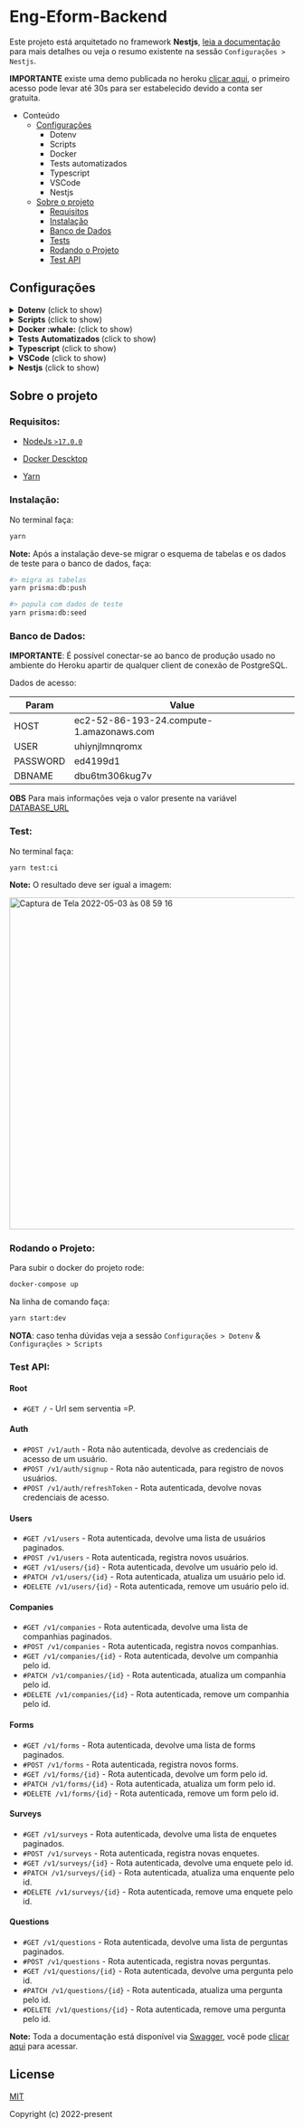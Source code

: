 # Eng-Eform-Backend
Este projeto está arquitetado no framework **Nestjs**, [leia a documentação](https://docs.nestjs.com/) para mais detalhes ou veja o resumo existente na sessão `Configurações > Nestjs`.

__IMPORTANTE__ existe uma demo publicada no heroku [clicar aqui](https://eng-eform-backend.herokuapp.com/), o primeiro acesso pode levar até 30s para ser estabelecido devido a conta ser gratuita.

- Conteúdo
    - [Configurações](#configs)
        - Dotenv
        - Scripts
        - Docker
        - Tests automatizados
        - Typescript
        - VSCode
        - Nestjs
    - [Sobre o projeto](#about)
        - [Requisitos](#requirements)
        - [Instalação](#install)
        - [Banco de Dados](#db)
        - [Tests](#tests)
        - [Rodando o Projeto](#run)
        - [Test API](#api)

## Configurações <a name="configs"></a>

<details>
  <summary><b>Dotenv</b> (click to show)</summary>

O projeto depende do arquivo `.env` que deve existir na pasta raiz. Este arquivo não é versionado apesar do arquivo `.env.example` ser.

Certifique-se de possuir um `.env` na raiz do projeto antes de executá-lo para que as constantes em `src/app.vars.ts` sejam carregadas.

__DETALHAMENTO__

| Variável | Descrição |
| ------ | ------ |
| NODE_ENV | Define o ambiente de execução. Recebe "Production" ou "Development". Controla funcionalidades da aplicação.
| APP_PORT | Define a porta de acesso ao serviço.
| APP_VERSION | Define a versão atual do projeto.
| APP_VERSION_PREFIX | Define o prefixo da versão, default ``v``.
| APP_CONTAINER_NAME | Define o nome do container que será gerado pelo docker.
| POSTGRES_DB | Define o nome do banco de dados.
| POSTGRES_USER | Define o usuário do banco de dados.
| POSTGRES_PASSWORD | Define a senha do usuário no banco de dados.
| POSTGRES_HOST | Define a porta usada pelo banco de dados.
| JWT_SECRET | Define a palavra-secreta usada para gerar o token de acesso.
| JWT_SECRET_EXPIRES_IN | Define o tempo de vida do token.
| JWT_SECRET_REFRESHTOKEN_EXPIRES_IN | Define o tempo de vida do refresh-token.

</details>

<details>
  <summary><b>Scripts</b> (click to show)</summary>

O projeto conta com diversos scripts de linha de comando para uso via terminal, i.e., `yarn <SCRIPT>` ou `npm run <SCRIPT>`

__DETALHAMENTO__

| Script | Descrição |
| ------ | ------ |
| build | Compila o projeto gerando na pasta dist os scripts para produção |
| build:tsc | Roda o compilador do typescript a partir do tsconfig.build para verificar possíveis erros |
| format | Formata automaticamente o código com o padrão definido pelo prettier |
| format:check |  |
| lint | Roda o ESLINT para conferir o styleguide do código, corrigindo automaticamente erros simples |
| start | Inicia o servidor sem hot auto-reload |
| start:dev | Inicia o servidor de desenvolvimento com hot auto-reload |
| start:debug | Inicia o servidor de desenvolvimento com hot auto-reload em modo debug |
| start:debug:docker | Usado pelo docker para iniciar o servidor de desenvolvimento em modo debug |
| start:prod | Inicia o entrypoint gerado no build em modo produção |
| test | Executa todos os testes unitários encontrados na aplicação |
| test:watch | Inicia o servidor de teste e ativa o hot auto-reload apenas para o testes modificados |
| test:ci | Gera o relatório de cobertura dos testes no código-fonte |
| test:staged | Usado com o husky para interromper o pre-commit no primeiro test que falhar |
| test:debug | Precisa que o start:dev esteja executando, levanta o modo debug nesse ambiente para uma única execução |
| test:e2e | Executa todos os testes de integração |
| test:clear | Limpa o cache de arquivos do jest |
| update:packages | Inicia uma varredura para verificar bibliotecas do sistema que estejam desatualizadas |
| prisma | Executa o prisma local instalado no projeto |
| prisma:studio | Sobe o serviço de client do banco de dados |
| prisma:generate | Sobe os esquemas de dados para o banco de dados |
| prisma:db:migrate | Cria novas migrações com base no schema.prisma |
| prisma:db:push | Migra as tabelas para o banco de dados |
| prisma:db:seed | Popula as tabelas com dados de test |
</details>

<details>
  <summary><b>Docker :whale:</b> (click to show)</summary>

Um `Dockerfile` está presente na raiz do projeto, assim como um `docker-compose.yml` com uma configuração mínima viável para a execução do mesmo.

No `docker-compose.yml` há referência para uma rede interna que permitará conectar diversos container de serviços que venham a existir no projeto.

### Docker Run
Em uma máquina com **Docker** e **Docker Compose** instalados, basta configurar seu arquivo `.env` e executar
```bash
docker-compose up # Comando travará o terminal
# ou
docker-compose up -d # Comando executará em segundo plano
```
para iniciar a aplicação.

A execução de testes e demais comandos listados na sessão `Scripts` pode ser feita a partir de uma nova sessão dentro do container
```bash
docker-compose exec api /bin/bash # Inicia uma sessão dentro de um container já em execução
# ou
docker-compose run --rm api /bin/bash # Cria um container novo e inicia uma sessão
```

__IMPORTANTE__

O comando padrão do container de desenvolvimento definido no `docker-compose.yml` é o `start:debug:docker` que já irá levantar o serviço em modo de debug caso haja necessidade desse suporte.

### Makefile
Um `Makefile` está presente na raiz do projeto, o intuito é facilitar a execução dos comandos `Docker` executados a partir de um terminal de comandos
```bash
make start # Inicia o servidor do nestjs em modo debug
```
```bash
make bash # Abre o terminal interativo do container em execução
```
</details>

<details>
  <summary><b>Tests Automatizados <a name="tests"></a></b> (click to show)</summary>

Com exceção dos tests de integração, os demais tests são executados em uma instancia do jest configurada via `package.json`. O jest está preparado para entender todos os alias-path existentes no projeto
```json
"jest": {
  ...
  "moduleNameMapper": {
    "~/(.*)": "<rootDir>/$1"
  }
}
```
Quando o test de cobertura for executado, arquivos da pasta `config`, ou tipo `index.ts`, `.d.ts` e outros necessários para levantar o serviço não farão parte da cobertura, conforme definição
```json
"jest": {
  ...
  "collectCoverageFrom": [
    "**/*.(t|j)s",
    "!**/*.d.ts",
    "!<rootDir>/*.ts",
    "!<rootDir>/**/index.ts",
    "!<rootDir>/**/*.module.ts",
    "!<rootDir>/config/**/*"
  ]
}
```
Quando for necessário usar o modo de debug, o programador deve optar por uma das seguintues opções para poder fazer os breakpoints no sistema

Serviço em **ambiente local** usar a opção:
```bash
Debug Server
```

Serviço rodando no **container docker** usar a opção:
```bash
Docker: Debug Server
```
</details>

<details>
  <summary><b>Typescript</b> (click to show)</summary>

Esta arquitetura utiliza [**Typescript**](https://www.typescriptlang.org/) como linguagem de codificação. Todas as features disponíveis pelo framework estão em Typescript e são altamente extensiveis, o que torna todo o código produzido super flexível para o desenvolvimento de softwares.

Apesar de adicionar uma estrutura diferente há sintaxe do javascript e que muitos programadores poderão não estar habitualidos a usar, TS trás vários benefícios a codificação:
- Suporte [intellisense](https://code.visualstudio.com/docs/editor/intellisense) para prover auto-completo, informações de parametros, informações rápidas, lista de membros, etc., tudo a nível de IDEs de código-fonte.
- Melhor tooling para debug do desenvolvedor, fazendo verificações de erros e garantias de tipagens ao codificar.
- Adição de suporte para design patterns como Abstract, Factories, Decorators, Singles, etc., para facilitar a gerência das dependências de forma padronizada e reutilizável.
- Fornece um código mais confiável e explícito, menos sucetível a erros durante a programação.
- Entre outros.

O projeto já possui um linter e o prettier configurados para garantir boa parte da formatação desejada no padrão de código definido. Arquivos de configuração `.prettierrc` e `.eslintrc.js` explicitam as configurações que dentre as poucas decisões definem: **utilização obrigatória de aspas SIMPLES** e a **não-utilização de ponto e vírgula**.

Um arquivo `.editorconfig` também dita as configurações acerca da formatação de arquivos: **identação com 2 espaços**, com **codificação em UTF-8** e com **linha em branco ao final dos arquivos**.
</details>

<details>
  <summary><b>VSCode</b> (click to show)</summary>

O projeto trabalha com aspas simples nas strings e ponto-e-virgula para definir o final de cada linha conforme o [padrão airbnb](https://airbnb.io/javascript/), entretanto, toda essa formatação é feita pelo prettier sempre que um arquivo é salvo.
```js
// .vscode/settings.json
{
  "editor.formatOnSave": true,
  "editor.defaultFormatter": "esbenp.prettier-vscode",
  "[typescript]": {
    "editor.defaultFormatter": "esbenp.prettier-vscode"
  },
  "[yaml]": {
    "editor.defaultFormatter": "redhat.vscode-yaml"
  },
  "editor.codeActionsOnSave": {
    "source.fixAll": true,
    "source.organizeImports": true
  },
}
```
__IMPORTANTE__

O projeto conta com suportar alias-path, a raiz `./` está configurada para `~/` conforme definição
```js
// tsconfig.json
{
  "compilerOptions": {
  ...
    "paths": {
      "~/*": ["*"]
    },
  ...
  }
}
```
O prettier está preparado para fornecer os imports de cada recurso obedecendo alias-path, i.e., `import { RootService } from '~/root/root.service';` conforme definição
```js
// .vscode/settings.json
{
  "typescript.preferences.importModuleSpecifier": "non-relative",
}
```
__IMPORTANTE__

Específico para ambiente Windows
```js
{
  "files.eol": "\n",
  "editor.tabSize": 2
}
```
</details>

<details>
  <summary><b>Nestjs</b> (click to show)</summary>

Nestjs adota extensivamente conceitos como a **Injeção de Dependência** e a **Inversão de Controle**. `Providers` é um dos principais conceitos dentro do framework, que são basicamente classes anotadas que podem se comportar de diferentes formas (services, repositories, factories, helpers, ...).

A ideia principal é que um `provider` pode **injetar** uma ou mais dependências. O framework possui uma gerência em run-time de um design pattern bem comum, que é a de injeção de dependência. O Nest baseou-se profundamente no padrão adotado pelo Angular e pode ser melhor explorado [na sua documentação](https://angular.io/guide/dependency-injection).

> Isso permite adotar estratégias *SOLID-like* entre outras que, não necessariamente precisam ser programadas.

Nest faz uso da [estrutura de módulos](https://docs.nestjs.com/modules) para organizar seus projetos, um módulo base é encontrado dentro da pasta `src` com o nome de arquivo `app.module.ts`, todo novo módulo deve ser adicionado a sua lista de arquivos para importação.

Este projeto está configurado para trabalhar com a estrutura de módulos e um módulo `root` pode ser encontrado dentro da pasta `src` como exemplo.

### Outros Links:
  - [Providers (Nest)](https://docs.nestjs.com/providers)
  - [Circular Dependency (Nest)](https://docs.nestjs.com/fundamentals/circular-dependency)
  - [Dependency Injection & Inversion of Control (Nest)](https://docs.nestjs.com/fundamentals/custom-providers)
  - [Dependency Inversion Principle (Wikipedia)](https://en.wikipedia.org/wiki/Dependency_inversion_principle)
</details>

## Sobre o projeto <a name="about"></a>

### **Requisitos:**

- [NodeJs ``>17.0.0``](https://nodejs.org/en/)

- [Docker Descktop](https://docs.docker.com/desktop/mac/install/)

- [Yarn](https://classic.yarnpkg.com/en/docs/install/#mac-stable)

### **Instalação:** <a name="install"></a>
No terminal faça:
```bash
yarn
```
**Note:** Após a instalação deve-se migrar o esquema de tabelas e os dados de teste para o banco de dados, faça:

```bash
#> migra as tabelas
yarn prisma:db:push

#> popula com dados de teste
yarn prisma:db:seed
```

### **Banco de Dados:** <a name="db"></a>

__IMPORTANTE__: É possível conectar-se ao banco de produção usado no ambiente do Heroku apartir de qualquer client de conexão de PostgreSQL.

Dados de acesso:

| Param | Value
|---------|--------------
| HOST | ec2-52-86-193-24.compute-1.amazonaws.com
| USER | uhiynjlmnqromx
| PASSWORD | ed4199d1
| DBNAME | dbu6tm306kug7v

__OBS__ Para mais informações veja o valor presente na variável [DATABASE_URL](.env.example)

### **Test:** <a name="tests"></a>
No terminal faça:
```shell
yarn test:ci
```

**Note:** O resultado deve ser igual a imagem:

<p align="left">
  <img width="587" alt="Captura de Tela 2022-05-03 às 08 59 16" src="https://user-images.githubusercontent.com/22005684/166448902-8becae65-98ed-452e-81cf-4afc09441731.png">
</p>

### **Rodando o Projeto:** <a name="run"></a>

Para subir o docker do projeto rode:
```bash
docker-compose up
```
Na linha de comando faça:
```bash
yarn start:dev
```
__NOTA__: caso tenha dúvidas veja a sessão `Configurações > Dotenv` & `Configurações > Scripts`

### **Test API:** <a name="api"></a>

#### Root
*   `#GET /` - Url sem serventia =P.

#### Auth
*   `#POST /v1/auth` - Rota não autenticada, devolve as credenciais de acesso de um usuário.
*   `#POST /v1/auth/signup` - Rota não autenticada, para registro de novos usuários.
*   `#POST /v1/auth/refreshToken` - Rota autenticada, devolve novas credenciais de acesso.

#### Users
*   `#GET /v1/users` - Rota autenticada, devolve uma lista de usuários paginados.
*   `#POST /v1/users` - Rota autenticada, registra novos usuários.
*   `#GET /v1/users/{id}` - Rota autenticada, devolve um usuário pelo id.
*   `#PATCH /v1/users/{id}` - Rota autenticada, atualiza um usuário pelo id.
*   `#DELETE /v1/users/{id}` - Rota autenticada, remove um usuário pelo id.
#### Companies
*   `#GET /v1/companies` - Rota autenticada, devolve uma lista de companhias paginados.
*   `#POST /v1/companies` - Rota autenticada, registra novos companhias.
*   `#GET /v1/companies/{id}` - Rota autenticada, devolve um companhia pelo id.
*   `#PATCH /v1/companies/{id}` - Rota autenticada, atualiza um companhia pelo id.
*   `#DELETE /v1/companies/{id}` - Rota autenticada, remove um companhia pelo id.
#### Forms
*   `#GET /v1/forms` - Rota autenticada, devolve uma lista de forms paginados.
*   `#POST /v1/forms` - Rota autenticada, registra novos forms.
*   `#GET /v1/forms/{id}` - Rota autenticada, devolve um form pelo id.
*   `#PATCH /v1/forms/{id}` - Rota autenticada, atualiza um form pelo id.
*   `#DELETE /v1/forms/{id}` - Rota autenticada, remove um form pelo id.
#### Surveys
*   `#GET /v1/surveys` - Rota autenticada, devolve uma lista de enquetes paginados.
*   `#POST /v1/surveys` - Rota autenticada, registra novas enquetes.
*   `#GET /v1/surveys/{id}` - Rota autenticada, devolve uma enquete pelo id.
*   `#PATCH /v1/surveys/{id}` - Rota autenticada, atualiza uma enquente pelo id.
*   `#DELETE /v1/surveys/{id}` - Rota autenticada, remove uma enquete pelo id.
#### Questions
*   `#GET /v1/questions` - Rota autenticada, devolve uma lista de perguntas paginados.
*   `#POST /v1/questions` - Rota autenticada, registra novas perguntas.
*   `#GET /v1/questions/{id}` - Rota autenticada, devolve uma pergunta pelo id.
*   `#PATCH /v1/questions/{id}` - Rota autenticada, atualiza uma pergunta pelo id.
*   `#DELETE /v1/questions/{id}` - Rota autenticada, remove uma pergunta pelo id.

**Note:** Toda a documentação está disponível via [Swagger](https://swagger.io/), você pode [clicar aqui](https://eng-eform-backend.herokuapp.com/api) para acessar.

## License

[MIT](http://opensource.org/licenses/MIT)

Copyright (c) 2022-present
